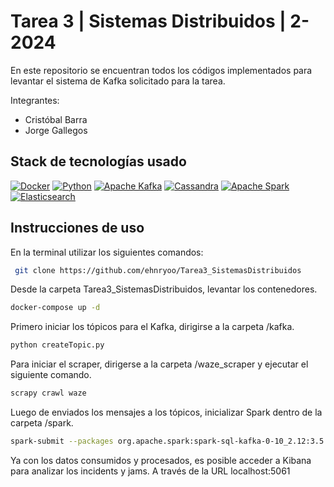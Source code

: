 # Tarea 3 | Sistemas Distribuidos | 2-2024
En este repositorio se encuentran todos los códigos implementados para  levantar el sistema de Kafka solicitado para la tarea.

Integrantes:
* Cristóbal Barra
* Jorge Gallegos

## Stack de tecnologías usado

[![Docker](https://img.shields.io/badge/Docker-2496ED?logo=docker&logoColor=white&style=flat)](https://www.docker.com/)
[![Python](https://img.shields.io/badge/Python-3776AB?logo=python&logoColor=white&style=flat)](https://www.python.org/)
[![Apache Kafka](https://img.shields.io/badge/Apache%20Kafka-black?logo=apachekafka)](https://kafka.apache.org/documentation/)
[![Cassandra](https://img.shields.io/badge/Cassandra-1287B1?logo=apache-cassandra&logoColor=white&style=flat)](https://cassandra.apache.org/)
[![Apache Spark](https://img.shields.io/badge/Apache%20Spark-E25A1C?logo=apache-spark&logoColor=white&style=flat)](https://spark.apache.org/)
[![Elasticsearch](https://img.shields.io/badge/Elasticsearch-005571?logo=elasticsearch&logoColor=white&style=flat)](https://www.elastic.co/elasticsearch/)



## Instrucciones de uso

En la terminal utilizar los siguientes comandos:
```bash
 git clone https://github.com/ehnryoo/Tarea3_SistemasDistribuidos
```

Desde la carpeta Tarea3_SistemasDistribuidos, levantar los contenedores.
```bash
docker-compose up -d
```

Primero iniciar los tópicos para el Kafka, dirigirse a la carpeta /kafka.
```bash
python createTopic.py
```

Para iniciar el scraper, dirigerse a la carpeta /waze_scraper y ejecutar el siguiente comando.
```bash
scrapy crawl waze
```

Luego de enviados los mensajes a los tópicos, inicializar Spark dentro de la carpeta /spark.
```bash
spark-submit --packages org.apache.spark:spark-sql-kafka-0-10_2.12:3.5.0,org.elasticsearch:elasticsearch-spark-30_2.12:7.17.5,com.datastax.spark:spark-cassandra-connector_2.12:3.1.0 spark_process.py
```

Ya con los datos consumidos y procesados, es posible acceder a Kibana para analizar los incidents y jams. A través de la URL localhost:5061
